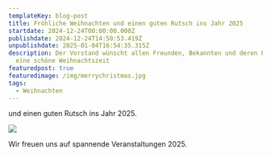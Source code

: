 ```yaml
---
templateKey: blog-post
title: Fröhliche Weihnachten und einen guten Rutsch ins Jahr 2025
startdate: 2024-12-24T00:00:00.000Z
publishdate: 2024-12-24T14:50:53.419Z
unpublishdate: 2025-01-04T16:54:35.315Z
description: Der Vorstand wünscht allen Freunden, Bekannten und deren Familien
  eine schöne Weihnachtszeit
featuredpost: true
featuredimage: /img/merrychristmas.jpg
tags:
  - Weihnachten
---
```

und einen guten Rutsch ins Jahr 2025.

![](/img/weihnachtsmann_tanzt.jpg)

Wir freuen uns auf spannende Veranstaltungen 2025.